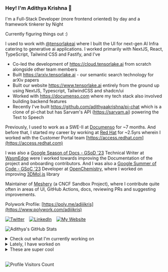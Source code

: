 ### Hey! I'm Adithya Krishna 👋
I'm a Full-Stack Developer (more frontend oriented) by day and a framework tinkerer by Night

Currently figuring things out :)

I used to work with [@tensorlakeai](https://www.tensorlake.ai) where I built the UI for next-gen AI Infra catering to generative ai applications. I worked primarily with NextJS, React, TypeScript, Tailwind CSS and Fastify, and I've

- Co-led the development of https://cloud.tensorlake.ai from scratch alongside other team members
- Built https://arxiv.tensorlake.ai - our semantic search technology for arXiv papers
- Built our website https://www.tensorlake.ai entirely from the ground up using NextJS, Typescript, TailwindCSS and shadcn/ui
- Worked with https://documenso.com where my tech stack also involved building backend features
- Recently I've built https://github.com/adithyaakrishna/pi-chat which is a clone of pi-chat but has Sarvam's API (https://sarvam.ai) powering the Text to Speech
  
Previously, I used to work as a SWE-II at [Documenso](https://documenso.com) for ~7 months. And before that, I started my career by working at [Red Hat](https://redhat.com) for ~2.5yrs wherein I worked with the Customer Portal team [https://access.redhat.com](https://access.redhat.com)

I was also a [Google Season of Docs - GSoD '23](https://developers.google.com/season-of-docs) Technical Writer at [WasmEdge](https://github.com/WasmEdge) were I worked towards improving the Documentation of the project and onboarding contributors. And I was also a [Google Summer of Code - GSoC '23](https://summerofcode.withgoogle.com/) Developer at [OpenChemistry](https://openchemistry.org), where I worked on improving [3DMol.js](https://github.com/3dmol/3Dmol.js) library

Maintainer of [Meshery](https://github.com/meshery) (a CNCF Sandbox Project), where I contribute quite often in areas of UI, GitHub Actions, docs, reviewing PRs and suggesting improvements.

Polywork Profile: [https://poly.me/adiiikris](https://www.polywork.com/adiiikris)

[![Twitter](https://img.shields.io/badge/-@adii_kris-%231DA1F2?style=for-the-badge&logo=twitter&logoColor=ffffff)](https:/twitter.adikris.in) &ensp;
[![LinkedIn](https://img.shields.io/badge/-Adithya%20Krishna-%230A67C3?style=for-the-badge&logo=linkedin&logoColor=ffffff)](https://linkedin.adikris.in/) &ensp;
[![My Website](https://img.shields.io/badge/-My%20Website-%230A67C3?style=for-the-badge)](https://adikris.in/)



![Adithya's GitHub Stats](https://github-readme-stats.vercel.app/api?username=adithyaakrishna&show_icons=true&hide_border=true&title_color=fff&icon_color=79ff97&text_color=9f9f9f&bg_color=151515)


<details>
  <summary>Check out what I'm currently working on</summary>
  
  - [nyayanidhi/website-v2](https://github.com/nyayanidhi/website-v2) -  (4 weeks ago)
  - [adithyaakrishna/swag](https://github.com/adithyaakrishna/swag) -  (1 month ago)
  - [BasedHardware/omi](https://github.com/BasedHardware/omi) - AI wearables. Put it on, speak, transcribe, automatically (3 months ago)
  - [antiwork/helper](https://github.com/antiwork/helper) - Help customers help themselves (3 months ago)
  - [hexclanlabs/mitda](https://github.com/hexclanlabs/mitda) -  (4 months ago)
</details>

<details>
  <summary>Lately, I have worked on</summary>
  
</details>

<details>
  <summary>These are super cool</summary>
  
  - [code-hike/codehike](https://github.com/code-hike/codehike) - Build rich content websites with Markdown and React (1 week ago)
  - [PolymathicAI/the_well](https://github.com/PolymathicAI/the_well) - A 15TB Collection of Physics Simulation Datasets (1 month ago)
  - [devflowinc/trieve](https://github.com/devflowinc/trieve) - All-in-one platform for search, recommendations, RAG, and analytics offered via API (1 month ago)
  - [whetstoneresearch/doppler](https://github.com/whetstoneresearch/doppler) - Core contracts for the Doppler Protocol (1 month ago)
  - [basecamp/omarchy](https://github.com/basecamp/omarchy) - Beautiful, Modern &amp; Opinionated Linux (1 month ago)
</details>

<br> 

![Profile Visitors Count](https://profile-counter.glitch.me/adithyaakrishna/count.svg)
